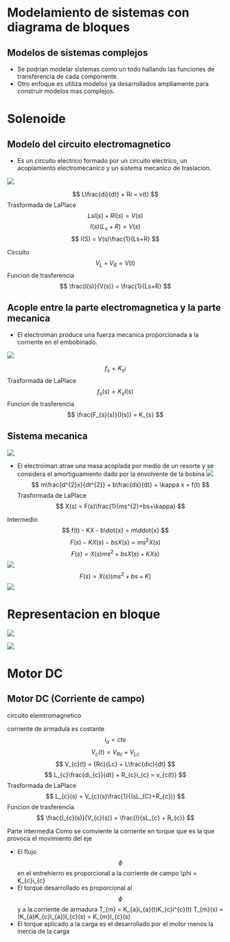 # Modelamiento  de sistemas con diagrama de bloques 
## Modelos de sistemas complejos 
- Se podrian modelar sistemas como un todo hallando las funciones de transferencia de cada componente.
- Otro enfoque es utiliza modelos ya desarrollados ampliamente para construir modelos mas complejos.

# Solenoide
## Modelo del circuito electromagnetico
- Es un circuito electrico formado por un circuito electrico, un acoplamiento electromecanico y un sistema mecanico de traslacion.

![](90.jpg)

$$ L\frac{di}{dt} + Ri = v(t) $$
Trasformada de LaPlace
$$ LsI(s) + RI(s) = V(s) $$ 
$$ I(s)(L_{s}+R) = V(s) $$
$$ I(S) = V(s)\frac{1}{Ls+R} $$

Circuito 
$$ V_{L} + V_{R} = V(t) $$
Funcion de trasferencia 
$$ \frac{I(s)}{V(s)} = \frac{1}{Ls+R} $$
 
## Acople entre la parte electromagnetica y la parte mecanica 
- El electroiman produce una fuerza mecanica proporcionada a la corriente en el embobinado.

![](90.jpg)

$$ f_{s} = K_{s}i $$
Trasformada de LaPlace
$$ f_{s}(s) = K_{s}I(s) $$
Funcion de trasferencia
$$ \frac{F_{s}(s)}{I(s)} = K_{s} $$

## Sistema mecanica 
![](90.jpg)

- El electroiman atrae una masa acoplada por medio de un resorte y se considera el amortiguamiento dado por la envolvente de la bobina 
![](88.jpg)
$$ m\frac{d^{2}x}{dt^{2}} + b\frac{dx}{dt} + \kappa x = f(t) $$
Trasformada de LaPlace
$$ X(s) = F(s)\frac{1}{ms^{2}+bs+\kappa} $$

Intermedio 
$$ f(t) - KX - b\dot{x} = m\ddot{x} $$
$$ F(s) - KX(s) - bsX(s) = ms^{2}X(s) $$
$$ F(s) = X(s)ms^{2} + bsX(s) + KXs) $$
![](81.jpg)
$$ F(s) = X(s)(ms^{2} + bs + K) $$
![](82.jpg)
# Representacion en bloque
![](83.jpg)

![](84.jpg)

# Motor DC

## Motor DC (Corriente de campo)
circuito elemtromagnetico

corriente de armadula es costante 
$$ i_{a} = cte$$
$$ V_{c}(t) = V_{Rc} + V_{Lc} $$
$$ V_{c}(t) = {Rc}{Lc} + L\frac{dic}{dt} $$
$$ L_{c}\frac{di_{c}}{dt} + R_{c}i_{c} = v_{c(t)} $$
Trasformada de LaPlace
$$ L_{c}(s) = V_{c}(s)\frac{1}{(sL_{C}+R_{c})} $$
Funcion de trasferencia
$$ \frac{I_{c}(s)}{V_{c}(s)} = \frac{l}{sL_{c} + R_{c}} $$

Parte intermedia 
Como se comviente la corriente en torque que es la que provoca el movimiento del eje
- El flujo $$ \phi $$ en el entrehierro es proporcional a la corriente de campo
\phi = K_{c}i_{c}
- El torque desarrollado es proporcional al $$ \phi $$ y a la corriente de armadura 
T_{m} = K_{a}i_{a}(t)K_{c}i^{c}(t)
T_{m}(s) = (K_{a}K_{c}I_{a})I_{c}(s) = K_{m}I_{c}(s)
- El torque aplicado a la carga es el desarrollado por el motor menos la inercia de la carga
